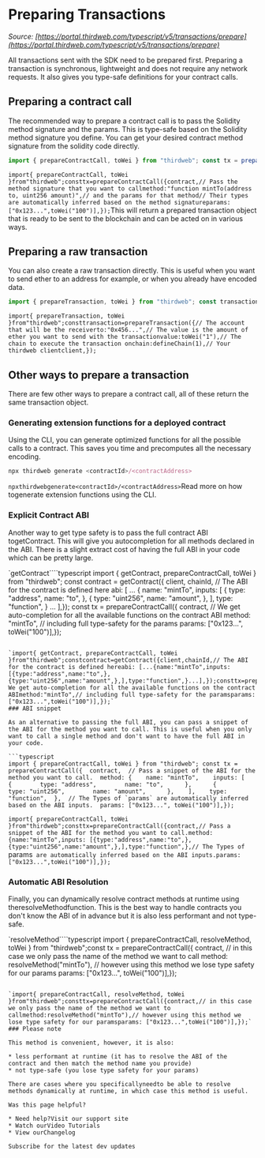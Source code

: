 # Preparing Transactions

*Source: [https://portal.thirdweb.com/typescript/v5/transactions/prepare](https://portal.thirdweb.com/typescript/v5/transactions/prepare)*

All transactions sent with the SDK need to be prepared first. Preparing a transaction is synchronous, lightweight and does not require any network requests. It also gives you type-safe definitions for your contract calls.

## Preparing a contract call

The recommended way to prepare a contract call is to pass the Solidity method signature and the params. This is type-safe based on the Solidity method signature you define. You can get your desired contract method signature from the solidity code directly.

```typescript
import { prepareContractCall, toWei } from "thirdweb"; const tx = prepareContractCall({  contract,  // Pass the method signature that you want to call  method: "function mintTo(address to, uint256 amount)",  // and the params for that method  // Their types are automatically inferred based on the method signature  params: ["0x123...", toWei("100")],});
```

`import{ prepareContractCall, toWei }from"thirdweb";consttx=prepareContractCall({contract,// Pass the method signature that you want to callmethod:"function mintTo(address to, uint256 amount)",// and the params for that method// Their types are automatically inferred based on the method signatureparams: ["0x123...",toWei("100")],});`This will return a prepared transaction object that is ready to be sent to the blockchain and can be acted on in various ways.

## Preparing a raw transaction

You can also create a raw transaction directly. This is useful when you want to send ether to an address for example, or when you already have encoded data.

```typescript
import { prepareTransaction, toWei } from "thirdweb"; const transaction = prepareTransaction({  // The account that will be the receiver  to: "0x456...",  // The value is the amount of ether you want to send with the transaction  value: toWei("1"),  // The chain to execute the transaction on  chain: defineChain(1),  // Your thirdweb client  client,});
```

`import{ prepareTransaction, toWei }from"thirdweb";consttransaction=prepareTransaction({// The account that will be the receiverto:"0x456...",// The value is the amount of ether you want to send with the transactionvalue:toWei("1"),// The chain to execute the transaction onchain:defineChain(1),// Your thirdweb clientclient,});`
## Other ways to prepare a transaction

There are few other ways to prepare a contract call, all of these return the same transaction object.

### Generating extension functions for a deployed contract

Using the CLI, you can generate optimized functions for all the possible calls to a contract. This saves you time and precomputes all the necessary encoding.

```typescript
npx thirdweb generate <contractId>/<contractAddress>
```

`npxthirdwebgenerate<contractId>/<contractAddress>`Read more on how togenerate extension functions using the CLI.

### Explicit Contract ABI

Another way to get type safety is to pass the full contract ABI togetContract. This will give you autocompletion for all methods declared in the ABI. There is a slight extract cost of having the full ABI in your code which can be pretty large.

`getContract````typescript
import { getContract, prepareContractCall, toWei } from "thirdweb"; const contract = getContract({  client,	chainId,  // The ABI for the contract is defined here  abi: [    ...    {      name: "mintTo",      inputs: [        {          type: "address",          name: "to",        },        {          type: "uint256",          name: "amount",        },      ],      type: "function",    }    ...  ],}); const tx = prepareContractCall({  contract,  // We get auto-completion for all the available functions on the contract ABI  method: "mintTo",  // including full type-safety for the params  params: ["0x123...", toWei("100")],});
```

`import{ getContract, prepareContractCall, toWei }from"thirdweb";constcontract=getContract({client,chainId,// The ABI for the contract is defined hereabi: [...{name:"mintTo",inputs: [{type:"address",name:"to",},{type:"uint256",name:"amount",},],type:"function",}...],});consttx=prepareContractCall({contract,// We get auto-completion for all the available functions on the contract ABImethod:"mintTo",// including full type-safety for the paramsparams: ["0x123...",toWei("100")],});`
### ABI snippet

As an alternative to passing the full ABI, you can pass a snippet of the ABI for the method you want to call. This is useful when you only want to call a single method and don't want to have the full ABI in your code.

```typescript
import { prepareContractCall, toWei } from "thirdweb"; const tx = prepareContractCall({  contract,  // Pass a snippet of the ABI for the method you want to call.  method: {    name: "mintTo",    inputs: [      {        type: "address",        name: "to",      },      {        type: "uint256",        name: "amount",      },    ],    type: "function",  },  // The Types of `params` are automatically inferred based on the ABI inputs.  params: ["0x123...", toWei("100")],});
```

`import{ prepareContractCall, toWei }from"thirdweb";consttx=prepareContractCall({contract,// Pass a snippet of the ABI for the method you want to call.method: {name:"mintTo",inputs: [{type:"address",name:"to",},{type:"uint256",name:"amount",},],type:"function",},// The Types of `params` are automatically inferred based on the ABI inputs.params: ["0x123...",toWei("100")],});`
### Automatic ABI Resolution

Finally, you can dynamically resolve contract methods at runtime using theresolveMethodfunction. This is the best way to handle contracts you don't know the ABI of in advance but it is also less performant and not type-safe.

`resolveMethod````typescript
import { prepareContractCall, resolveMethod, toWei } from "thirdweb";const tx = prepareContractCall({  contract,  // in this case we only pass the name of the method we want to call  method: resolveMethod("mintTo"),  // however using this method we lose type safety for our params  params: ["0x123...", toWei("100")],});
```

`import{ prepareContractCall, resolveMethod, toWei }from"thirdweb";consttx=prepareContractCall({contract,// in this case we only pass the name of the method we want to callmethod:resolveMethod("mintTo"),// however using this method we lose type safety for our paramsparams: ["0x123...",toWei("100")],});`
### Please note

This method is convenient, however, it is also:

* less performant at runtime (it has to resolve the ABI of the contract and then match the method name you provide)
* not type-safe (you lose type safety for your params)

There are cases where you specificallyneedto be able to resolve methods dynamically at runtime, in which case this method is useful.

Was this page helpful?

* Need help?Visit our support site
* Watch ourVideo Tutorials
* View ourChangelog

Subscribe for the latest dev updates

